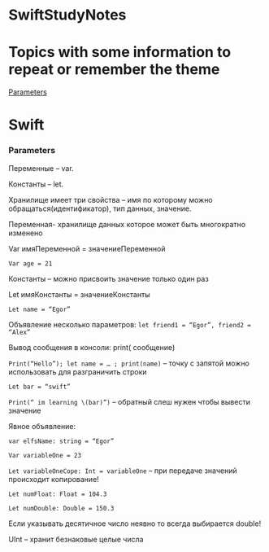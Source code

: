 # SwiftStudyNotes
# Topics with some information to repeat or remember the theme
[Parameters](https://github.com/EgorNesterenkoSPB/SwiftStudyNotes#Parameters)
# Swift
### Parameters
Переменные – var.

Константы – let.

Хранилище имеет три свойства – имя по которому можно обращаться(идентификатор), тип данных, значение. 

Переменная- хранилище данных которое может быть многократно изменено

Var имяПеременной = значениеПеременной

`Var age = 21`

Константы – можно присвоить значение только один раз

Let имяКонстанты = значениеКонстанты

`Let name = “Egor”`

Объявление несколько параметров: ` let friend1 = “Egor”, friend2 = “Alex” `

Вывод сообщения в консоли: print( сообщение)

`Print(“Hello”); let name = … ; print(name)` – точку с запятой можно использовать для разграничить строки

` Let bar = “swift” `

` Print(“ im learning \(bar)”) ` – обратный слеш нужен чтобы вывести значение

Явное объявление:

```
var elfsName: string = “Egor”

Var variableOne = 23
```

`Let variableOneCope: Int = variableOne` – при передаче значений происходит копирование!

```
Let numFloat: Float = 104.3

Let numDouble: Double = 150.3 
```

Если указывать десятичное число неявно то всегда выбирается double!

UInt – хранит безнаковые целые числа


